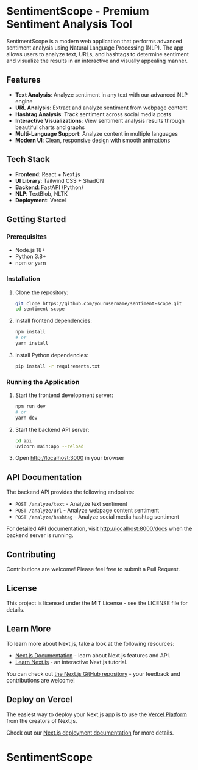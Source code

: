 # SentimentScope - Premium Sentiment Analysis Tool

SentimentScope is a modern web application that performs advanced sentiment analysis using Natural Language Processing (NLP). The app allows users to analyze text, URLs, and hashtags to determine sentiment and visualize the results in an interactive and visually appealing manner.

## Features

- **Text Analysis**: Analyze sentiment in any text with our advanced NLP engine
- **URL Analysis**: Extract and analyze sentiment from webpage content
- **Hashtag Analysis**: Track sentiment across social media posts
- **Interactive Visualizations**: View sentiment analysis results through beautiful charts and graphs
- **Multi-Language Support**: Analyze content in multiple languages
- **Modern UI**: Clean, responsive design with smooth animations

## Tech Stack

- **Frontend**: React + Next.js
- **UI Library**: Tailwind CSS + ShadCN
- **Backend**: FastAPI (Python)
- **NLP**: TextBlob, NLTK
- **Deployment**: Vercel

## Getting Started

### Prerequisites

- Node.js 18+ 
- Python 3.8+
- npm or yarn

### Installation

1. Clone the repository:
   ```bash
   git clone https://github.com/yourusername/sentiment-scope.git
   cd sentiment-scope
   ```

2. Install frontend dependencies:
   ```bash
   npm install
   # or
   yarn install
   ```

3. Install Python dependencies:
   ```bash
   pip install -r requirements.txt
   ```

### Running the Application

1. Start the frontend development server:
   ```bash
   npm run dev
   # or
   yarn dev
   ```

2. Start the backend API server:
   ```bash
   cd api
   uvicorn main:app --reload
   ```

3. Open [http://localhost:3000](http://localhost:3000) in your browser

## API Documentation

The backend API provides the following endpoints:

- `POST /analyze/text` - Analyze text sentiment
- `POST /analyze/url` - Analyze webpage content sentiment
- `POST /analyze/hashtag` - Analyze social media hashtag sentiment

For detailed API documentation, visit [http://localhost:8000/docs](http://localhost:8000/docs) when the backend server is running.

## Contributing

Contributions are welcome! Please feel free to submit a Pull Request.

## License

This project is licensed under the MIT License - see the LICENSE file for details.

## Learn More

To learn more about Next.js, take a look at the following resources:

- [Next.js Documentation](https://nextjs.org/docs) - learn about Next.js features and API.
- [Learn Next.js](https://nextjs.org/learn) - an interactive Next.js tutorial.

You can check out [the Next.js GitHub repository](https://github.com/vercel/next.js) - your feedback and contributions are welcome!

## Deploy on Vercel

The easiest way to deploy your Next.js app is to use the [Vercel Platform](https://vercel.com/new?utm_medium=default-template&filter=next.js&utm_source=create-next-app&utm_campaign=create-next-app-readme) from the creators of Next.js.

Check out our [Next.js deployment documentation](https://nextjs.org/docs/app/building-your-application/deploying) for more details.
# SentimentScope
